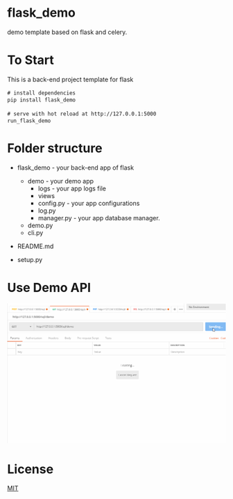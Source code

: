 # flask_demo
demo template based on flask and celery.


# To Start
This is a back-end project template for flask

```
# install dependencies
pip install flask_demo

# serve with hot reload at http://127.0.0.1:5000
run_flask_demo
```

# Folder structure

- flask_demo - your back-end app of flask
    - demo - your demo app
        - logs - your app logs file
        - views
        - config.py - your app configurations
        - log.py
        - manager.py - your app database manager. 
    - demo.py
    - cli.py
    
- README.md
- setup.py


# Use Demo API

![flask-demo](https://raw.githubusercontent.com/RockFeng0/img-folder/master/flask_demo/flask-demo.gif)

# License
[MIT](http://opensource.org/licenses/MIT)